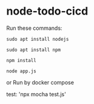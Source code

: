 # node-todo-cicd

Run these commands:


`sudo apt install nodejs`


`sudo apt install npm`


`npm install`

`node app.js`

or Run by docker compose

test: 
'npx mocha test.js'

